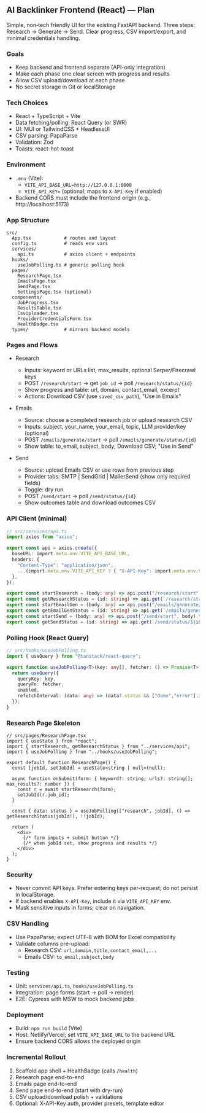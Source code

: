 ## AI Backlinker Frontend (React) — Plan

Simple, non‑tech friendly UI for the existing FastAPI backend. Three steps: Research → Generate → Send. Clear progress, CSV import/export, and minimal credentials handling.

### Goals
- Keep backend and frontend separate (API-only integration)
- Make each phase one clear screen with progress and results
- Allow CSV upload/download at each phase
- No secret storage in Git or localStorage

### Tech Choices
- React + TypeScript + Vite
- Data fetching/polling: React Query (or SWR)
- UI: MUI or TailwindCSS + HeadlessUI
- CSV parsing: PapaParse
- Validation: Zod
- Toasts: react-hot-toast

### Environment
- `.env` (Vite):
  - `VITE_API_BASE_URL=http://127.0.0.1:8000`
  - `VITE_API_KEY=` (optional; maps to `X-API-Key` if enabled)
- Backend CORS must include the frontend origin (e.g., http://localhost:5173)

### App Structure
```
src/
  App.tsx            # routes and layout
  config.ts          # reads env vars
  services/
    api.ts           # axios client + endpoints
  hooks/
    useJobPolling.ts # generic polling hook
  pages/
    ResearchPage.tsx
    EmailsPage.tsx
    SendPage.tsx
    SettingsPage.tsx (optional)
  components/
    JobProgress.tsx
    ResultsTable.tsx
    CsvUploader.tsx
    ProviderCredentialsForm.tsx
    HealthBadge.tsx
  types/             # mirrors backend models
```

### Pages and Flows
- Research
  - Inputs: keyword or URLs list, max_results, optional Serper/Firecrawl keys
  - POST `/research/start` → get `job_id` → poll `/research/status/{id}`
  - Show progress and table: url, domain, contact_email, excerpt
  - Actions: Download CSV (use `saved_csv_path`), "Use in Emails"

- Emails
  - Source: choose a completed research job or upload research CSV
  - Inputs: subject, your_name, your_email, topic, LLM provider/key (optional)
  - POST `/emails/generate/start` → poll `/emails/generate/status/{id}`
  - Show table: to_email, subject, body; Download CSV; "Use in Send"

- Send
  - Source: upload Emails CSV or use rows from previous step
  - Provider tabs: SMTP | SendGrid | MailerSend (show only required fields)
  - Toggle: dry run
  - POST `/send/start` → poll `/send/status/{id}`
  - Show outcomes table and download outcomes CSV

### API Client (minimal)
```ts
// src/services/api.ts
import axios from "axios";

export const api = axios.create({
  baseURL: import.meta.env.VITE_API_BASE_URL,
  headers: {
    "Content-Type": "application/json",
    ...(import.meta.env.VITE_API_KEY ? { "X-API-Key": import.meta.env.VITE_API_KEY } : {}),
  },
});

export const startResearch = (body: any) => api.post("/research/start", body).then(r => r.data);
export const getResearchStatus = (id: string) => api.get(`/research/status/${id}`).then(r => r.data);
export const startEmailGen = (body: any) => api.post("/emails/generate/start", body).then(r => r.data);
export const getEmailGenStatus = (id: string) => api.get(`/emails/generate/status/${id}`).then(r => r.data);
export const startSend = (body: any) => api.post("/send/start", body).then(r => r.data);
export const getSendStatus = (id: string) => api.get(`/send/status/${id}`).then(r => r.data);
```

### Polling Hook (React Query)
```ts
// src/hooks/useJobPolling.ts
import { useQuery } from "@tanstack/react-query";

export function useJobPolling<T>(key: any[], fetcher: () => Promise<T>, enabled: boolean) {
  return useQuery({
    queryKey: key,
    queryFn: fetcher,
    enabled,
    refetchInterval: (data: any) => (data?.status && ["done","error"].includes(data.status) ? false : 1500),
  });
}
```

### Research Page Skeleton
```tsx
// src/pages/ResearchPage.tsx
import { useState } from "react";
import { startResearch, getResearchStatus } from "../services/api";
import { useJobPolling } from "../hooks/useJobPolling";

export default function ResearchPage() {
  const [jobId, setJobId] = useState<string | null>(null);

  async function onSubmit(form: { keyword?: string; urls?: string[]; max_results?: number }) {
    const r = await startResearch(form);
    setJobId(r.job_id);
  }

  const { data: status } = useJobPolling(["research", jobId], () => getResearchStatus(jobId!), !!jobId);

  return (
    <div>
      {/* form inputs + submit button */}
      {/* when jobId set, show progress and results */}
    </div>
  );
}
```

### Security
- Never commit API keys. Prefer entering keys per-request; do not persist in localStorage.
- If backend enables `X-API-Key`, include it via `VITE_API_KEY` env.
- Mask sensitive inputs in forms; clear on navigation.

### CSV Handling
- Use PapaParse; expect UTF‑8 with BOM for Excel compatibility
- Validate columns pre-upload:
  - Research CSV: `url,domain,title,contact_email,...`
  - Emails CSV: `to_email,subject,body`

### Testing
- Unit: `services/api.ts`, `hooks/useJobPolling.ts`
- Integration: page forms (start → poll → render)
- E2E: Cypress with MSW to mock backend jobs

### Deployment
- Build: `npm run build` (Vite)
- Host: Netlify/Vercel; set `VITE_API_BASE_URL` to the backend URL
- Ensure backend CORS allows the deployed origin

### Incremental Rollout
1) Scaffold app shell + HealthBadge (calls `/health`)
2) Research page end-to-end
3) Emails page end-to-end
4) Send page end-to-end (start with dry-run)
5) CSV upload/download polish + validations
6) Optional: X-API-Key auth, provider presets, template editor


